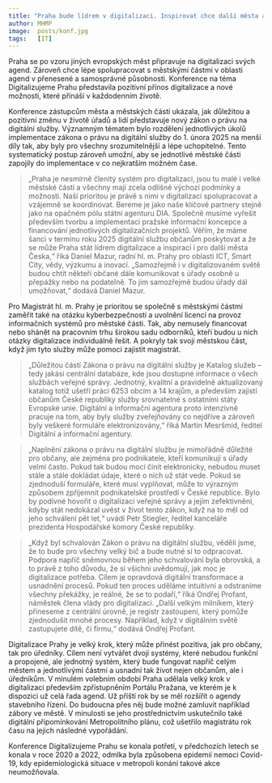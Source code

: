 ```yaml
---
title: "Praha bude lídrem v digitalizaci. Inspirovat chce další města a obce"
author: MHMP
image:  posts/konf.jpg
tags:   [IT]
---
```


Praha se po vzoru jiných evropských měst připravuje na digitalizaci svých agend. Zároveň chce lépe spolupracovat s městskými částmi v oblasti agend v přenesené a samosprávné působnosti. Konference na téma Digitalizujeme Prahu představila pozitivní přínos digitalizace a nové možnosti, které přináší v každodenním životě.

Konference zástupcům města a městských částí ukázala, jak důležitou a pozitivní změnu v životě úřadů a lidí představuje nový zákon o právu na digitální služby. Významným tématem bylo rozdělení jednotlivých úkolů implementace zákona o právu na digitální služby do 1. února 2025 na menší díly tak, aby byly pro všechny srozumitelnější a lépe uchopitelné. Tento systematický postup zároveň umožní, aby se jednotlivé městské části zapojily do implementace v co nejkratším možném čase.

> „Praha je nesmírně členitý systém pro digitalizaci, jsou tu malé i velké městské části a všechny mají zcela odlišné výchozí podmínky a možnosti. Naší prioritou je právě s nimi v digitalizaci spolupracovat a vzájemně se koordinovat. Bereme je jako naše klíčové partnery stejně jako na opačném pólu státní agenturu DIA. Společně musíme vyřešit především tvorbu a implementaci pražské informační koncepce a financování jednotlivých digitalizačních projektů. Věřím, že máme šanci v termínu roku 2025 digitální službu občanům poskytovat a že se může Praha stát lídrem digitalizace a inspirací i pro další města Česka,“ říká Daniel Mazur, radní hl. m. Prahy pro oblasti ICT, Smart City, vědy, výzkumu a inovací. „Samozřejmě i v digitalizovaném světě budou chtít někteří občané dále komunikovat s úřady osobně u přepážky nebo na podatelně. To jim samozřejmě budou úřady dál umožňovat,“ dodává Daniel Mazur.

Pro Magistrát hl. m. Prahy je prioritou se společně s městskými částmi zaměřit také na otázku kyberbezpečnosti a uvolnění licencí na provoz informačních systémů pro městské části. Tak, aby nemusely financovat nebo shánět na pracovním trhu širokou sadu odborníků, kteří budou u nich otázky digitalizace individuálně řešit. A pokryly tak svoji městskou část, když jim tyto služby může pomoci zajistit magistrát.

> „Důležitou částí Zákona o právu na digitální služby je Katalog služeb – tedy jakási centrální databáze, kde jsou dostupné informace o všech službách veřejné správy. Jednotný, kvalitní a pravidelně aktualizovaný katalog totiž ušetří práci 6253 obcím a 14 krajům, a především zajistí občanům České republiky služby srovnatelné s ostatními státy Evropské unie. Digitální a informační agentura proto intenzivně pracuje na tom, aby byly služby zveřejňovány co nejdříve a zároveň byly veškeré formuláře elektronizovány,“ říká Martin Mesršmíd, ředitel Digitální a informační agentury.

> „Naplnění zákona o právu na digitální službu je mimořádně důležité pro občany, ale zejména pro podnikatele, kteří komunikují s úřady velmi často. Pokud tak budou moci činit elektronicky, nebudou muset stále a stále dokládat údaje, které o nich už stát vede. Pokud se zjednoduší formuláře, které musí vyplňovat, může to výrazným způsobem zpříjemnit podnikatelské prostředí v České republice. Bylo by podivné hovořit o digitalizaci veřejné správy a jejím zefektivnění, kdyby stát nedokázal uvést v život tento zákon, když na to měl od jeho schválení pět let,“ uvádí Petr Stiegler, ředitel kanceláře prezidenta Hospodářské komory České republiky.

> „Když byl schvalován Zákon o právu na digitální službu, věděli jsme, že to bude pro všechny velký bič a bude nutné si to odpracovat. Podpora napříč sněmovnou během jeho schvalování byla obrovská, a to právě z toho důvodu, že si všichni uvědomují, jak moc je digitalizace potřeba. Cílem je opravdová digitální transformace a usnadnění procesů. Pokud ten proces uděláme intuitivní a odstraníme všechny překážky, je reálné, že se to podaří,“ říká Ondřej Profant, náměstek člena vlády pro digitalizaci. „Další velkým milníkem, který přineseme z centrální úrovně, je registr zastoupení, který pomůže zjednodušit mnohé procesy. Například, když v digitálním světě zastupujete dítě, či firmu,“ dodává Ondřej Profant.

Digitalizace Prahy je velký krok, který může přinést pozitiva, jak pro občany, tak pro úředníky. Cílem není vytvářet dvojí systémy, které nebudou funkční a propojené, ale jednotný systém, který bude fungovat napříč celým městem a jednotlivými částmi a usnadní tak život nejen občanům, ale i úředníkům. V minulém volebním období Praha udělala velký krok v digitalizaci především zpřístupněním Portálu Pražana, ve kterém je k dispozici už celá řada agend. Už příští rok by se měl rozšířit o agendy stavebního řízení. Do budoucna přes něj bude možné zamluvit například zábory ve městě. V minulosti se jeho prostřednictvím uskutečnilo také digitální připomínkování Metropolitního plánu, což ušetřilo magistrátu rok času na jejich následné vypořádání.

Konference Digitalizujeme Prahu se konala potřetí, v předchozích letech se konala v roce 2020 a 2022, odmlka byla způsobena epidemií nemoci Covid-19, kdy epidemiologická situace v metropoli konání takové akce neumožňovala.
